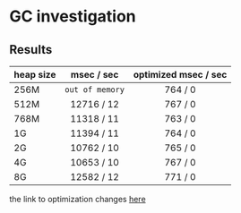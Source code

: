 # GC investigation

## Results

| heap size |   msec / sec    | optimized  msec / sec | 
|-----------|:---------------:|:---------------------:|
| 256M      | `out of memory` |        764 / 0        |       no       |
| 512M      |   12716 / 12    |        767 / 0        |       no       |
| 768M      |   11318 / 11    |        763 / 0        |       no       |
| 1G        |   11394 / 11    |        764 / 0        |       no       |
| 2G        |   10762 / 10    |        765 / 0        |       no       |
| 4G        |   10653 / 10    |        767 / 0        |       no       |
| 8G        |   12582 / 12    |        771 / 0        |       no       |

the link to optimization changes [here](https://github.com/TohaVoice/2021-12-otus-java-professional-shatokhin/commit/a8bd9552a6ee0c2cbb4289b7495b81cddc515c78)
